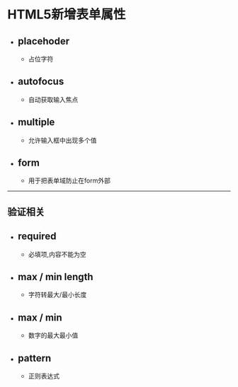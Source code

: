 # HTML5新增表单属性

- ## placehoder

  - 占位字符

- ## autofocus

  - 自动获取输入焦点

- ## multiple

  - 允许输入框中出现多个值

- ## form

  - 用于把表单域防止在form外部

---

## 验证相关

- ## required

  - 必填项,内容不能为空

- ## max / min  length

  - 字符转最大/最小长度

- ## max / min

  - 数字的最大最小值

- ## pattern

  - 正则表达式